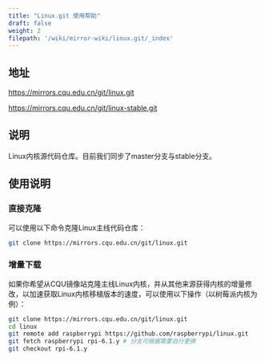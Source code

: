 ```yaml
---
title: "Linux.git 使用帮助"
draft: false
weight: 2
filepath: '/wiki/mirror-wiki/linux.git/_index'
---
```

## 地址
https://mirrors.cqu.edu.cn/git/linux.git

https://mirrors.cqu.edu.cn/git/linux-stable.git

## 说明

Linux内核源代码仓库。目前我们同步了master分支与stable分支。

## 使用说明

### 直接克隆

可以使用以下命令克隆Linux主线代码仓库：

```bash
git clone https://mirrors.cqu.edu.cn/git/linux.git
```

### 增量下载

如果你希望从CQU镜像站克隆主线Linux内核，并从其他来源获得内核的增量修改，以加速获取Linux内核移植版本的速度，可以使用以下操作（以树莓派内核为例）：

```bash
git clone https://mirrors.cqu.edu.cn/git/linux.git
cd linux
git remote add raspberrypi https://github.com/raspberrypi/linux.git
git fetch raspberrypi rpi-6.1.y # 分支可根据需要自行更换
git checkout rpi-6.1.y
```
